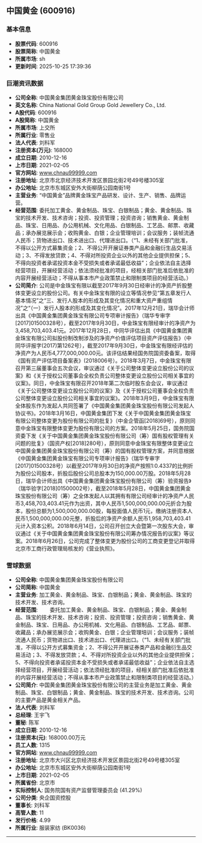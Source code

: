 ## 中国黄金 (600916)

### 基本信息

- **股票代码**: 600916
- **股票简称**: 中国黄金
- **所属市场**: sh
- **更新时间**: 2025-10-25 17:39:36

### 巨潮资讯数据

- **公司全称**: 中国黄金集团黄金珠宝股份有限公司
- **英文名称**: China National Gold Group Gold Jewellery Co., Ltd.
- **A股代码**: 600916
- **A股简称**: 中国黄金
- **所属市场**: 上交所
- **所属行业**: 零售业
- **法人代表**: 刘科军
- **注册资本(万元)**: 168000
- **成立日期**: 2010-12-16
- **上市日期**: 2021-02-05
- **官方网站**: www.chnau99999.com
- **注册地址**: 北京市北京经济技术开发区景园北街2号49号楼305室
- **办公地址**: 北京市东城区安外大街柳荫公园南街1号
- **主营业务**: “中国黄金”品牌黄金珠宝产品研发、设计、生产、销售、品牌运营。
- **经营范围**: 委托加工黄金、黄金制品、珠宝、白银制品；黄金、黄金制品、珠宝的技术开发、技术咨询；投资、投资管理；投资咨询；销售黄金、黄金制品、珠宝、日用品、办公用机械、文化用品、白银制品、工艺品、邮票、收藏品；承办展览展示会；收购黄金、白银；企业管理培训；会议服务；装帧流通人民币；货物进出口、技术进出口、代理进出口。（“1、未经有关部门批准，不得以公开方式募集资金；2、不得公开开展证券类产品和金融衍生品交易活动；3、不得发放贷款；4、不得对所投资企业以外的其他企业提供担保；5、不得向投资者承诺投资本金不受损失或者承诺最低收益”；企业依法自主选择经营项目，开展经营活动；依法须经批准的项目，经相关部门批准后依批准的内容开展经营活动；不得从事本市产业政策禁止和限制类项目的经营活动。）
- **公司简介**: 公司是中金珠宝有限以截至2017年9月30日经审计的净资产折股整体变更设立的股份公司。有关中金珠宝有限的设立等情况参见“第五章发行人基本情况”之“三、发行人股本的形成及其变化情况和重大资产重组情况”之“（一）发行人股本的形成及其变化情况”。2017年12月21日，瑞华会计师出具《中国黄金集团黄金珠宝有限公司专项审计报告》（瑞华专审字[2017]01500328号），截至2017年9月30日，中金珠宝有限经审计的净资产为3,458,703,403.41元。2017年12月28日，中同华评估出具《中国黄金集团黄金珠宝有限公司拟股份制改制涉及的净资产价值评估项目资产评估报告》（中同华评报字(2017)第1262号），截至2017年9月30日，中金珠宝有限经评估的净资产为人民币4,777,000,000.00元。该评估结果经国务院国资委备案，取得《国有资产评估项目备案表》(2018006号）。2018年3月7日，中金珠宝有限召开第三届董事会五次会议，审议通过《关于公司整体变更设立股份公司的议案》和《关于授权公司董事会全权负责公司整体变更设立股份公司相关事宜的议案》。同日，中金珠宝有限召开2018年第二次临时股东会会议，审议通过《关于公司整体变更设立股份公司的议案》及《关于授权公司董事会全权负责公司整体变更设立股份公司相关事宜的议案》。2018年3月9日，中金珠宝有限全体股东作为发起人共同签署了《中国黄金集团黄金珠宝股份有限公司发起人协议书》。2018年3月16日，中国黄金集团下发《关于中国黄金集团黄金珠宝有限公司整体变更为股份有限公司的批复》（中金企管函[2018]69号），原则同意中金珠宝有限整体变更为股份有限公司的方案。2018年5月25日，国务院国资委下发《关于中国黄金集团黄金珠宝股份有限公司（筹）国有股权管理有关问题的批复》（国资产权[2018]280号），原则同意中金珠宝有限整体变更设立中国黄金集团黄金珠宝股份有限公司（筹）的国有股权管理方案，并同意根据《中国黄金集团黄金珠宝有限公司专项审计报告》（瑞华专审字[2017]01500328号）以截至2017年9月30日的净资产按照1:0.4337的比例折为股份公司股本，折股后股份公司总股本为150,000.00万股。2018年5月28日，瑞华会计师出具《中国黄金集团黄金珠宝股份有限公司（筹）验资报告》（瑞华验字[2018]01500002号），截至2018年5月28日，中国黄金集团黄金珠宝股份有限公司（筹）之全体发起人以其拥有有限公司经审计的净资产人民币3,458,703,403.41元作为出资，其中人民币1,500,000,000.00元折合为股本，股份总额为1,500,000,000.00股，每股面值人民币1元，缴纳注册资本人民币1,500,000,000.00元整，折股后的净资产余额人民币1,958,703,403.41元计入资本公积。2018年6月14日，公司召开创立大会暨第一次股东大会，审议通过《关于中国黄金集团黄金珠宝股份有限公司筹办情况报告的议案》等议案。2018年6月26日，公司完成了整体变更为股份公司的工商变更登记并取得北京市工商行政管理局核发的《营业执照》。

### 雪球数据

- **公司全称**: 中国黄金集团黄金珠宝股份有限公司
- **公司简称**: 中国黄金
- **主营业务**: 加工黄金、黄金制品、珠宝、白银制品；黄金、黄金制品、珠宝的技术开发、技术咨询。
- **经营范围**: 　　委托加工黄金、黄金制品、珠宝、白银制品；黄金、黄金制品、珠宝的技术开发、技术咨询；投资、投资管理；投资咨询；销售黄金、黄金制品、珠宝、日用品、办公用机械、文化用品、白银制品、工艺品、邮票、收藏品；承办展览展示会；收购黄金、白银；企业管理培训；会议服务；装帧流通人民币；货物进出口、技术进出口、代理进出口。（“1、未经有关部门批准，不得以公开方式募集资金；2、不得公开开展证券类产品和金融衍生品交易活动；3、不得发放贷款；4、不得对所投资企业以外的其他企业提供担保；5、不得向投资者承诺投资本金不受损失或者承诺最低收益”；企业依法自主选择经营项目，开展经营活动；依法须经批准的项目，经相关部门批准后依批准的内容开展经营活动；不得从事本市产业政策禁止和限制类项目的经营活动。）
- **公司简介**: 中国黄金集团黄金珠宝股份有限公司的主营业务是加工黄金、黄金制品、珠宝、白银制品；黄金、黄金制品、珠宝的技术开发、技术咨询。公司的主要产品是黄金相关产品。
- **法人代表**: 刘科军
- **总经理**: 王宇飞
- **董秘**: 陈军
- **成立日期**: 2010-12-16
- **注册资本(元)**: 168000.00万元
- **员工人数**: 1315
- **官方网站**: www.chnau99999.com
- **注册地址**: 北京市大兴区北京经济技术开发区景园北街2号49号楼305室
- **办公地址**: 北京市东城区安外大街柳荫公园南街1号
- **上市日期**: 2021-02-05
- **所属省份**: 北京市
- **实际控制人**: 国务院国有资产监督管理委员会 (41.29%)
- **公司分类**: 央企国资控股
- **董事长**: 刘科军
- **高管人数**: 11
- **发行价格**: 4.99
- **所属行业**: 服装家纺 (BK0036)

---